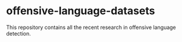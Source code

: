 # offensive-language-datasets

This repository contains all the recent research in offensive language detection.
